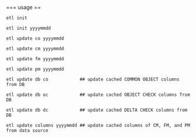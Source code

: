 === usage ==

`etl init`

`etl init yyyymmdd`

`etl update co yyyymmdd`

`etl update cm yyyymmdd`

`etl update fm yyyymmdd`

`etl update pm yyyymmdd`

`etl update db co            ## update cached COMMON OBJECT columns from DB`

`etl update db oc            ## update cached OBJECT CHECK columns from DB`

`etl update db dc            ## update cached DELTA CHECK columns from DB`

`etl update columns yyyymmdd ## update cached columns of CM, FM, and PM from data source`

